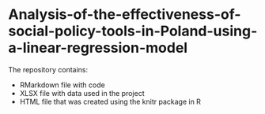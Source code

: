 # Analysis-of-the-effectiveness-of-social-policy-tools-in-Poland-using-a-linear-regression-model

The repository contains:
- RMarkdown file with code
- XLSX file with data used in the project
- HTML file that was created using the knitr package in R
